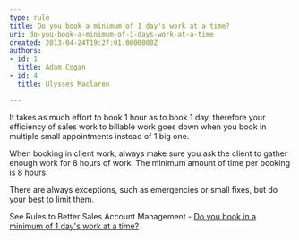 ```yaml
---
type: rule
title: Do you book a minimum of 1 day's work at a time?
uri: do-you-book-a-minimum-of-1-days-work-at-a-time
created: 2013-04-24T19:27:01.0000000Z
authors:
- id: 1
  title: Adam Cogan
- id: 4
  title: Ulysses Maclaren

---
```




<span class='intro'> <p>It takes as much effort to book 1 hour as to book 1 day, therefore your efficiency of sales work to billable work goes down when you book in multiple small appointments instead of 1 big one.</p><p>When booking in client work, always make sure you ask the client to gather enough work for 8 hours of work. The minimum amount of time per booking is 8 hours. </p><p>There are always exceptions, such as emergencies or small fixes, but do your best to limit them.</p><p>See Rules to Better Sales Account Management - 
<a href="/do-you-book-in-a-minimum-of-1-days-work-at-a-time">Do you book in a minimum of 1 day's work at a time?</a></p> </span>





